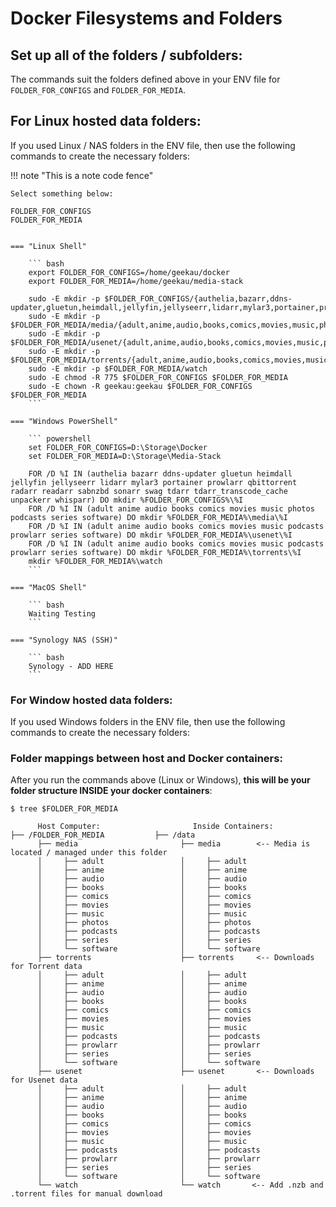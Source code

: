# Docker Filesystems and Folders

## Set up all of the folders / subfolders:
The commands suit the folders defined above in your ENV file for `FOLDER_FOR_CONFIGS` and `FOLDER_FOR_MEDIA`.

## For Linux hosted data folders:
If you used Linux / NAS folders in the ENV file, then use the following commands to create the necessary folders:


!!! note "This is a note code fence"

    Select something below:

    FOLDER_FOR_CONFIGS  
    FOLDER_FOR_MEDIA


    === "Linux Shell"

        ``` bash
        export FOLDER_FOR_CONFIGS=/home/geekau/docker
        export FOLDER_FOR_MEDIA=/home/geekau/media-stack

        sudo -E mkdir -p $FOLDER_FOR_CONFIGS/{authelia,bazarr,ddns-updater,gluetun,heimdall,jellyfin,jellyseerr,lidarr,mylar3,portainer,prowlarr,qbittorrent,radarr,readarr,sabnzbd,sonarr,swag,tdarr,tdarr_transcode_cache,unpackerr,whisparr}
        sudo -E mkdir -p $FOLDER_FOR_MEDIA/media/{adult,anime,audio,books,comics,movies,music,photos,podcasts,series,software}
        sudo -E mkdir -p $FOLDER_FOR_MEDIA/usenet/{adult,anime,audio,books,comics,movies,music,prowlarr,podcasts,series,software}
        sudo -E mkdir -p $FOLDER_FOR_MEDIA/torrents/{adult,anime,audio,books,comics,movies,music,prowlarr,podcasts,series,software}
        sudo -E mkdir -p $FOLDER_FOR_MEDIA/watch
        sudo -E chmod -R 775 $FOLDER_FOR_CONFIGS $FOLDER_FOR_MEDIA
        sudo -E chown -R geekau:geekau $FOLDER_FOR_CONFIGS $FOLDER_FOR_MEDIA
        ```

    === "Windows PowerShell"

        ``` powershell
        set FOLDER_FOR_CONFIGS=D:\Storage\Docker
        set FOLDER_FOR_MEDIA=D:\Storage\Media-Stack

        FOR /D %I IN (authelia bazarr ddns-updater gluetun heimdall jellyfin jellyseerr lidarr mylar3 portainer prowlarr qbittorrent radarr readarr sabnzbd sonarr swag tdarr tdarr_transcode_cache unpackerr whisparr) DO mkdir %FOLDER_FOR_CONFIGS%\%I
        FOR /D %I IN (adult anime audio books comics movies music photos podcasts series software) DO mkdir %FOLDER_FOR_MEDIA%\media\%I
        FOR /D %I IN (adult anime audio books comics movies music podcasts prowlarr series software) DO mkdir %FOLDER_FOR_MEDIA%\usenet\%I
        FOR /D %I IN (adult anime audio books comics movies music podcasts prowlarr series software) DO mkdir %FOLDER_FOR_MEDIA%\torrents\%I
        mkdir %FOLDER_FOR_MEDIA%\watch
        ```

    === "MacOS Shell"

        ``` bash
        Waiting Testing
        ```

    === "Synology NAS (SSH)"

        ``` bash
        Synology - ADD HERE
        ```




### For Window hosted data folders:
If you used Windows folders in the ENV file, then use the following commands to create the necessary folders:
### Folder mappings between host and Docker containers:
After you run the commands above (Linux or Windows), **this will be your folder structure INSIDE your docker containers**:

```
$ tree $FOLDER_FOR_MEDIA

⠀⠀⠀⠀⠀Host Computer:⠀⠀⠀⠀⠀⠀⠀⠀⠀⠀⠀⠀⠀⠀⠀⠀⠀Inside Containers:
├── /FOLDER_FOR_MEDIA   ⠀       ├── /data
⠀⠀⠀⠀⠀├── media                  ⠀⠀⠀⠀├── media        <-- Media is located / managed under this folder
⠀⠀⠀⠀⠀│⠀⠀⠀⠀├── adult                 │⠀⠀⠀⠀├── adult
⠀⠀⠀⠀⠀│⠀⠀⠀⠀├── anime                 │⠀⠀⠀⠀├── anime
⠀⠀⠀⠀⠀│⠀⠀⠀⠀├── audio                 │⠀⠀⠀⠀├── audio
⠀⠀⠀⠀⠀│⠀⠀⠀⠀├── books                 │⠀⠀⠀⠀├── books
⠀⠀⠀⠀⠀│⠀⠀⠀⠀├── comics                │⠀⠀⠀⠀├── comics
⠀⠀⠀⠀⠀│⠀⠀⠀⠀├── movies                │⠀⠀⠀⠀├── movies
⠀⠀⠀⠀⠀│⠀⠀⠀⠀├── music                 │⠀⠀⠀⠀├── music
⠀⠀⠀⠀⠀│⠀⠀⠀⠀├── photos                │⠀⠀⠀⠀├── photos
⠀⠀⠀⠀⠀│⠀⠀⠀⠀├── podcasts              │⠀⠀⠀⠀├── podcasts
⠀⠀⠀⠀⠀│⠀⠀⠀⠀├── series                │⠀⠀⠀⠀├── series
⠀⠀⠀⠀⠀│⠀⠀⠀⠀└── software              │⠀⠀⠀⠀└── software
⠀⠀⠀⠀⠀├── torrents               ⠀⠀⠀⠀├── torrents     <-- Downloads for Torrent data
⠀⠀⠀⠀⠀│⠀⠀⠀⠀├── adult                 │⠀⠀⠀⠀├── adult
⠀⠀⠀⠀⠀│⠀⠀⠀⠀├── anime                 │⠀⠀⠀⠀├── anime
⠀⠀⠀⠀⠀│⠀⠀⠀⠀├── audio                 │⠀⠀⠀⠀├── audio
⠀⠀⠀⠀⠀│⠀⠀⠀⠀├── books                 │⠀⠀⠀⠀├── books
⠀⠀⠀⠀⠀│⠀⠀⠀⠀├── comics                │⠀⠀⠀⠀├── comics
⠀⠀⠀⠀⠀│⠀⠀⠀⠀├── movies                │⠀⠀⠀⠀├── movies
⠀⠀⠀⠀⠀│⠀⠀⠀⠀├── music                 │⠀⠀⠀⠀├── music
⠀⠀⠀⠀⠀│⠀⠀⠀⠀├── podcasts              │⠀⠀⠀⠀├── podcasts
⠀⠀⠀⠀⠀│⠀⠀⠀⠀├── prowlarr              │⠀⠀⠀⠀├── prowlarr
⠀⠀⠀⠀⠀│⠀⠀⠀⠀├── series                │⠀⠀⠀⠀├── series
⠀⠀⠀⠀⠀│⠀⠀⠀⠀└── software              │⠀⠀⠀⠀└── software
⠀⠀⠀⠀⠀├── usenet                 ⠀⠀⠀⠀├── usenet       <-- Downloads for Usenet data
⠀⠀⠀⠀⠀│⠀⠀⠀⠀├── adult                 │⠀⠀⠀⠀├── adult
⠀⠀⠀⠀⠀│⠀⠀⠀⠀├── anime                 │⠀⠀⠀⠀├── anime
⠀⠀⠀⠀⠀│⠀⠀⠀⠀├── audio                 │⠀⠀⠀⠀├── audio
⠀⠀⠀⠀⠀│⠀⠀⠀⠀├── books                 │⠀⠀⠀⠀├── books
⠀⠀⠀⠀⠀│⠀⠀⠀⠀├── comics                │⠀⠀⠀⠀├── comics
⠀⠀⠀⠀⠀│⠀⠀⠀⠀├── movies                │⠀⠀⠀⠀├── movies
⠀⠀⠀⠀⠀│⠀⠀⠀⠀├── music                 │⠀⠀⠀⠀├── music
⠀⠀⠀⠀⠀│⠀⠀⠀⠀├── podcasts              │⠀⠀⠀⠀├── podcasts
⠀⠀⠀⠀⠀│⠀⠀⠀⠀├── prowlarr              │⠀⠀⠀⠀├── prowlarr
⠀⠀⠀⠀⠀│⠀⠀⠀⠀├── series                │⠀⠀⠀⠀├── series
⠀⠀⠀⠀⠀│⠀⠀⠀⠀└── software              │⠀⠀⠀⠀└── software
⠀⠀⠀⠀⠀└── watch                  ⠀⠀⠀⠀└── watch       <-- Add .nzb and .torrent files for manual download

```
